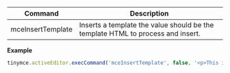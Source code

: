 
| Command           | Description                                                                     |
| ----------------- | ------------------------------------------------------------------------------- |
| mceInsertTemplate | Inserts a template the value should be the template HTML to process and insert. |

**Example**

```js
tinymce.activeEditor.execCommand('mceInsertTemplate', false, '<p>This is my template text.</p>');
```
